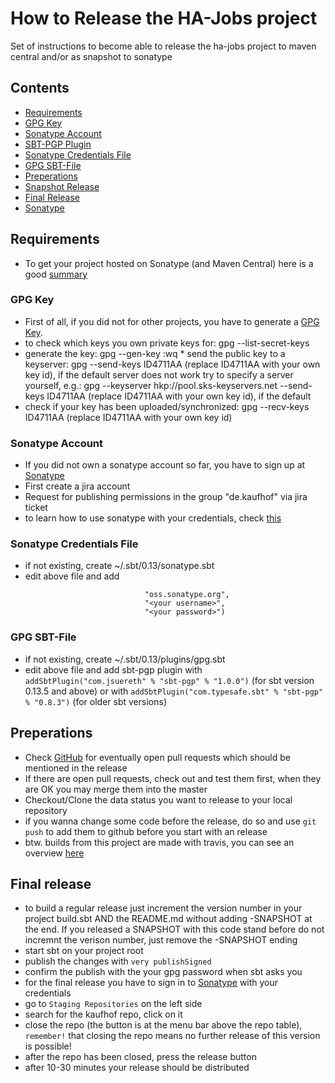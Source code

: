 # How to Release the HA-Jobs project

Set of instructions to become able to release the ha-jobs project to maven central and/or as snapshot to sonatype

## Contents

- [Requirements](#requirements)
 - [GPG Key](#gpgkey)
 - [Sonatype Account](#sonatype-account)
 - [SBT-PGP Plugin](#sbt-pgp-plugin)
 - [Sonatype Credentials File](#sonatype-credentials-file)
 - [GPG SBT-File](#gpg-sbt-file)
- [Preperations](#preparations)
- [Snapshot Release](#snapshot-release)
- [Final Release](#final-release)
- [Sonatype](#sonatype)
 

## Requirements

* To get your project hosted on Sonatype (and Maven Central) here is a good [summary](http://www.scala-sbt.org/0.13/docs/Using-Sonatype.html#Fourth+-+Adding+credentials)

### GPG Key

 * First of all, if you did not for other projects, you have to generate a [GPG Key](https://www.gnupg.org/gph/en/manual/c14.html).
 * to check which keys you own private keys for: gpg --list-secret-keys
 * generate the key: gpg --gen-key
:wq * send the public key to a keyserver: gpg --send-keys ID4711AA (replace ID4711AA with your own key id), if the default 
   server does not work try to specify a server yourself, e.g.: gpg --keyserver hkp://pool.sks-keyservers.net --send-keys ID4711AA (replace ID4711AA with your own key id), if the default
 * check if your key has been uploaded/synchronized: gpg --recv-keys ID4711AA (replace ID4711AA with your own key id)
  
### Sonatype Account

 * If you did not own a sonatype account so far, you have to sign up at [Sonatype](http://central.sonatype.org/pages/ossrh-guide.html)
 * First create a jira account
 * Request for publishing permissions in the group "de.kaufhof" via jira ticket
 * to learn how to use sonatype with your credentials, check [this](http://www.scala-sbt.org/0.13/docs/Using-Sonatype.html#Fourth+-+Adding+credentials)

### Sonatype Credentials File

 * if not existing, create ~/.sbt/0.13/sonatype.sbt
 * edit above file and add
  ```credentials += Credentials("Sonatype Nexus Repository Manager",
                                "oss.sonatype.org",
                                "<your username>",
                                "<your password>")
  ```

### GPG SBT-File

 * if not existing, create ~/.sbt/0.13/plugins/gpg.sbt
 * edit above file and add sbt-pgp plugin with `addSbtPlugin("com.jsuereth" % "sbt-pgp" % "1.0.0")` (for sbt version 0.13.5 and above)
   or with `addSbtPlugin("com.typesafe.sbt" % "sbt-pgp" % "0.8.3")` (for older sbt versions)

## Preperations

 * Check [GitHub](https://github.com/Galeria-Kaufhof/ha-jobs) for eventually open pull requests which should be mentioned in the release
 * If there are open pull requests, check out and test them first, when they are OK you may merge them into the master
 * Checkout/Clone the data status you want to release to your local repository
 * if you wanna change some code before the release, do so and use `git push` to add them to github before you start with an release
 * btw. builds from this project are made with travis, you can see an overview [here](https://travis-ci.org/Galeria-Kaufhof/ha-jobs) 
 

## Final release

 * to build a regular release just increment the version number in your project build.sbt AND the README.md without adding
   -SNAPSHOT at the end. If you released a SNAPSHOT with this code stand before do not incremnt the verison number, just remove the
   -SNAPSHOT ending
 * start sbt on your project root
 * publish the changes with `very publishSigned`
 * confirm the publish with the your gpg password when sbt asks you
 * for the final release you have to sign in to [Sonatype](https://oss.sonatype.org) with your credentials
 * go to `Staging Repositories` on the left side
 * search for the kaufhof repo, click on it
 * close the repo (the button is at the menu bar above the repo table), `remember!` that closing the repo means no further 
   release of this version is possible!
 * after the repo has been closed, press the release button
 * after 10-30 minutes your release should be distributed
